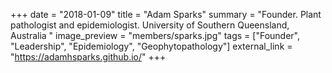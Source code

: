 +++
date = "2018-01-09"
title = "Adam Sparks"
summary = "Founder. Plant pathologist and epidemiologist. University of Southern Queensland, Australia "
image_preview = "members/sparks.jpg"
tags = ["Founder", "Leadership", "Epidemiology", "Geophytopathology"]
external_link = "https://adamhsparks.github.io/"
+++
